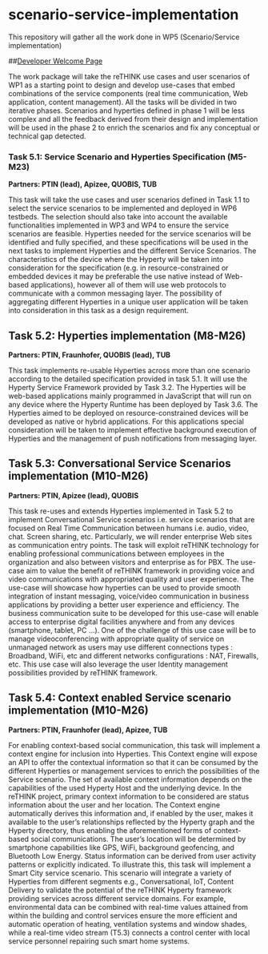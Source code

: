 # scenario-service-implementation
This repository will gather all the work done in WP5 (Scenario/Service implementation)

##[Developer Welcome Page](https://github.com/reTHINK-project/scenario-service-implementation/blob/master/docs/startup-guide/index.md)


The work package will take the reTHINK use cases and user scenarios of WP1 as a starting point to design and develop use-cases that embed combinations of the service components (real time communication, Web application, content management). All the tasks will be divided in two iterative phases. Scenarios and hyperties defined in phase 1 will be less complex and all the feedback derived from their design and implementation will be used in the phase 2 to enrich the scenarios and fix any conceptual or technical gap detected.  

### Task 5.1: Service Scenario and Hyperties Specification (M5-M23)
**Partners: PTIN (lead), Apizee, QUOBIS, TUB**

This task will take the use cases and user scenarios defined in Task 1.1 to select the service scenarios to be implemented and deployed in WP6 testbeds. The selection should also take into account the available functionalities implemented in WP3 and WP4 to ensure the service scenarios are feasible. Hyperties needed for the service scenarios will be identified and fully specified, and these specifications will be used in the next tasks to implement Hyperties and the different Service Scenarios. The characteristics of the device where the Hyperty will be taken into consideration for the specification (e.g. in resource-constrained or embedded devices it may be preferable the use native instead of Web-based applications), however all of them will use web protocols to communicate with a common messaging layer. The possibility of aggregating different Hyperties in a unique user  application will be taken into consideration in this task as a design requirement.  

## Task 5.2: Hyperties implementation (M8-M26)
**Partners: PTIN, Fraunhofer, QUOBIS (lead), TUB**

This task implements re-usable Hyperties across more than one scenario according to the detailed specification provided in task 5.1. It will use the Hyperty Service Framework provided by Task 3.2. The Hyperties will be web-based applications mainly programmed in JavaScript that will run on any device where the Hyperty Runtime has been deployed by Task 3.6.  The Hyperties aimed to be deployed on resource-constrained devices will be developed as native or hybrid applications. For this applications special consideration will be taken to implement effective background execution of Hyperties and the management of push notifications from messaging layer.

## Task 5.3: Conversational Service Scenarios implementation (M10-M26)
**Partners: PTIN, Apizee (lead), QUOBIS**

This task re-uses and extends Hyperties implemented in Task 5.2 to implement Conversational Service scenarios i.e. service scenarios that are focused on Real Time Communication between humans i.e. audio, video, chat. Screen sharing, etc. Particularly, we will render enterprise Web sites as communication entry points. The task will exploit reTHINK technology for enabling professional communications between employees in the organization and also between visitors and enterprise as for PBX. The use-case aim to value the benefit of reTHINK framework in providing voice and video communications with appropriated quality and user experience. The use-case will showcase how hyperties can be used to provide smooth integration of instant messaging, voice/video communication in business applications by providing a better user experience and efficiency. The business communication suite to be developed for this use-case will enable access to enterprise digital facilities anywhere and from any devices (smartphone, tablet, PC …). One of the challenge of this use case will be to manage videoconferencing with appropriate quality of service on unmanaged network as users may use different connections types : Broadband, WiFi, etc and different networks configurations : NAT, Firewalls, etc. This use case will also leverage the user Identity management possibilities provided by reTHINK framework.

## Task 5.4: Context enabled Service scenario implementation (M10-M26)

**Partners: PTIN, Fraunhofer (lead), Apizee, TUB**

For enabling context-based social communication, this task will implement a context engine for inclusion into Hyperties. This Context engine will expose an API to offer the contextual information so that it can be consumed by the different Hyperties or management services to enrich the possibilities of the Service scenario. The set of available context information depends on the capabilities of the used Hyperty Host and the underlying device. In the reTHINK project, primary context information to be considered are status information about the user and her location. The Context engine automatically derives this information and, if enabled by the user, makes it available to the user’s relationships reflected by the Hyperty graph and the Hyperty directory, thus enabling the aforementioned forms of context-based social communications. The user’s location will be determined by smartphone capabilities like GPS, WiFi, background geofencing, and Bluetooth Low Energy. Status information can be derived from user activity patterns or explicitly indicated. To illustrate this, this task will implement a Smart City service scenario. This scenario will integrate a variety of Hyperties from different segments e.g., Conversational, IoT, Content Delivery to validate the potential of the reTHINK Hyperty framework providing services across different service domains. For example, environmental data can be combined with real-time values attained from within the building and control services ensure the more efficient and automatic operation of heating, ventilation systems and window shades, while a real-time video stream (T5.3) connects a control center with local service personnel repairing such smart home systems.
